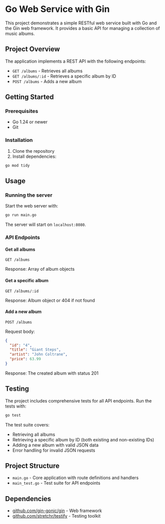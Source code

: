 # Go Web Service with Gin

This project demonstrates a simple RESTful web service built with Go and the Gin web framework. It provides a basic API for managing a collection of music albums.

## Project Overview

The application implements a REST API with the following endpoints:

- `GET /albums` - Retrieves all albums
- `GET /albums/:id` - Retrieves a specific album by ID
- `POST /albums` - Adds a new album

## Getting Started

### Prerequisites

- Go 1.24 or newer
- Git

### Installation

1. Clone the repository
2. Install dependencies:

```sh
go mod tidy
```

## Usage

### Running the server

Start the web server with:

```sh
go run main.go
```

The server will start on `localhost:8080`.

### API Endpoints

#### Get all albums

```
GET /albums
```

Response: Array of album objects

#### Get a specific album

```
GET /albums/:id
```

Response: Album object or 404 if not found

#### Add a new album

```
POST /albums
```

Request body:
```json
{
  "id": "4",
  "title": "Giant Steps",
  "artist": "John Coltrane", 
  "price": 63.99
}
```

Response: The created album with status 201

## Testing

The project includes comprehensive tests for all API endpoints. Run the tests with:

```sh
go test
```

The test suite covers:
- Retrieving all albums
- Retrieving a specific album by ID (both existing and non-existing IDs)
- Adding a new album with valid JSON data
- Error handling for invalid JSON requests

## Project Structure

- `main.go` - Core application with route definitions and handlers
- `main_test.go` - Test suite for API endpoints

## Dependencies

- [github.com/gin-gonic/gin](https://github.com/gin-gonic/gin) - Web framework
- [github.com/stretchr/testify](https://github.com/stretchr/testify) - Testing toolkit